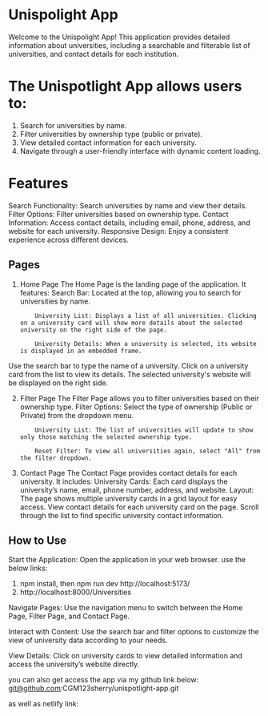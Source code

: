 # Unispolight App

Welcome to the Unispolight App! This application provides detailed information about universities, including a searchable and filterable list of universities, and contact details for each institution.

# The Unispotlight App allows users to:

1. Search for universities by name.
2. Filter universities by ownership type (public or private).
3. View detailed contact information for each university.
4. Navigate through a user-friendly interface with dynamic content loading.

# Features

Search Functionality: Search universities by name and view their details.
Filter Options: Filter universities based on ownership type.
Contact Information: Access contact details, including email, phone, address, and website for each university.
Responsive Design: Enjoy a consistent experience across different devices.

## Pages

1.  Home Page
    The Home Page is the landing page of the application. It features:
    Search Bar: Located at the top, allowing you to search for universities by name.

            University List: Displays a list of all universities. Clicking on a university card will show more details about the selected university on the right side of the page.

            University Details: When a university is selected, its website is displayed in an embedded frame.

Use the search bar to type the name of a university.
Click on a university card from the list to view its details.
The selected university's website will be displayed on the right side.

2.  Filter Page
    The Filter Page allows you to filter universities based on their ownership type.
    Filter Options: Select the type of ownership (Public or Private) from the dropdown menu.

            University List: The list of universities will update to show only those matching the selected ownership type.

            Reset Filter: To view all universities again, select "All" from the filter dropdown.

3.  Contact Page
    The Contact Page provides contact details for each university. It includes:
    University Cards: Each card displays the university’s name, email, phone number, address, and website.
    Layout: The page shows multiple university cards in a grid layout for easy access.
    View contact details for each university card on the page.
    Scroll through the list to find specific university contact information.

## How to Use

Start the Application: Open the application in your web browser.
use the below links:

1. npm install, then npm run dev
   http://localhost:5173/
2. http://localhost:8000/Universities

Navigate Pages: Use the navigation menu to switch between the Home Page, Filter Page, and Contact Page.

Interact with Content: Use the search bar and filter options to customize the view of university data according to your needs.

View Details: Click on university cards to view detailed information and access the university’s website directly.

you can also get access the app via my github link below:
git@github.com:CGM123sherry/unispotlight-app.git

as well as netlify link:
